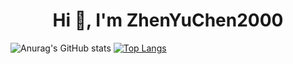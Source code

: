 <!--
**ZhenYuChen2000/ZhenYuChen2000** is a ✨ _special_ ✨ repository because its `README.md` (this file) appears on your GitHub profile.

Here are some ideas to get you started:

- 🔭 I’m currently working on ...
- 🌱 I’m currently learning ...
- 👯 I’m looking to collaborate on ...
- 🤔 I’m looking for help with ...
- 💬 Ask me about ...
- 📫 How to reach me: ...
- 😄 Pronouns: ...
- ⚡ Fun fact: ...
-->

<h1 align="center">Hi 👋, I'm ZhenYuChen2000</h1>


![Anurag's GitHub stats](https://github-readme-stats.vercel.app/api?username=ZhenYuChen2000&show_icons=true&theme=dark&count_private=true)
[![Top Langs](https://github-readme-stats.vercel.app/api/top-langs/?username=ZhenYuChen2000&theme=dark&layout=compact)](https://github.com/anuraghazra/github-readme-stats)

<p align="center"> <a href="https://twitter.com/" target="blank"><img src="https://img.shields.io/twitter/follow/?logo=twitter&style=for-the-badge" alt="" /></a> </p>
<p align="left">
</p>
